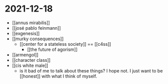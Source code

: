 # 2021-12-18

- [[annus mirabilis]]
- [[josé pablo feinmann]]
- [[exgenesis]]
- [[murky consequences]]
  - [[center for a stateless society]] == [[c4ss]]
    - [[the future of agorism]]
- [[armengol]]
- [[character class]]
- [[cis white male]]
  - is it bad of me to talk about these things? I hope not. I just want to be [[honest]] with what I think of myself.